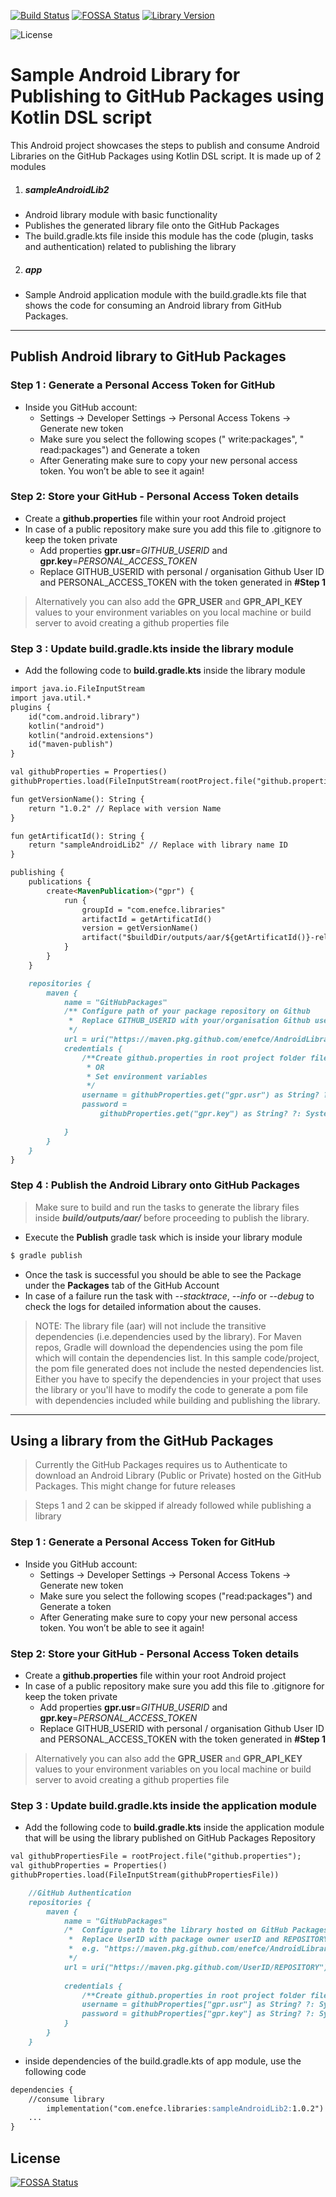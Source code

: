 
[![Build Status](https://github.com/enefce/AndroidLibrary-GPR-KDSL/workflows/Android%20CI/badge.svg)](https://github.com/enefce/AndroidLibrary-GPR-KDSL/actions)
[![FOSSA Status](https://app.fossa.com/api/projects/git%2Bgithub.com%2Fenefce%2FAndroidLibrary-GPR-KDSL.svg?type=shield)](https://app.fossa.com/projects/git%2Bgithub.com%2Fenefce%2FAndroidLibrary-GPR-KDSL?ref=badge_shield)
[![Library Version](https://img.shields.io/badge/LibraryVersion-v1.0.2-brightgreen)](https://github.com/enefce/AndroidLibrary-GPR-KDSL/packages/50498)

![License](https://img.shields.io/github/license/enefce/AndroidLibrary-GPR-KDSL?color=2fc544)


# Sample Android Library for Publishing to GitHub Packages using Kotlin DSL script

  This Android project showcases the steps to publish and consume Android Libraries on the GitHub Packages using Kotlin DSL script.
   It is made up of 2 modules 
   
  1. ##### sampleAndroidLib2
   - Android library module with basic functionality
   - Publishes the generated library file onto the GitHub Packages
   - The build.gradle.kts file inside this module has the code (plugin, tasks and authentication) related to publishing the library
  2.  #####  app
   - Sample Android application module with the build.gradle.kts file that shows the code for consuming an Android library from GitHub Packages.
 
------------
## Publish Android library to GitHub Packages

### Step 1 : Generate a Personal Access Token for GitHub
- Inside you GitHub account:
	- Settings -> Developer Settings -> Personal Access Tokens -> Generate new token
	- Make sure you select the following scopes (" write:packages", " read:packages") and Generate a token
	- After Generating make sure to copy your new personal access token. You won’t be able to see it again!

### Step 2: Store your GitHub - Personal Access Token details
- Create a **github.properties** file within your root Android project
- In case of a public repository make sure you  add this file to .gitignore to keep the token private
	- Add properties **gpr.usr**=*GITHUB_USERID* and **gpr.key**=*PERSONAL_ACCESS_TOKEN*
	- Replace GITHUB_USERID with personal / organisation Github User ID and PERSONAL_ACCESS_TOKEN with the token generated in **#Step 1**
	
> Alternatively you can also add the **GPR_USER** and **GPR_API_KEY** values to your environment variables on you local machine or build server to avoid creating a github properties file

### Step 3 : Update build.gradle.kts inside the library module
- Add the following code to **build.gradle.kts** inside the library module
```markdown
import java.io.FileInputStream
import java.util.*
plugins {
    id("com.android.library")
    kotlin("android")
    kotlin("android.extensions")
    id("maven-publish")
}
```
```markdown
val githubProperties = Properties()
githubProperties.load(FileInputStream(rootProject.file("github.properties")))
```
```markdown
fun getVersionName(): String {
    return "1.0.2" // Replace with version Name
}
```
```markdown
fun getArtificatId(): String {
    return "sampleAndroidLib2" // Replace with library name ID
}
```
```markdown
publishing {
    publications {
        create<MavenPublication>("gpr") {
            run {
                groupId = "com.enefce.libraries"
                artifactId = getArtificatId()
                version = getVersionName()
                artifact("$buildDir/outputs/aar/${getArtificatId()}-release.aar")
            }
        }
    }

    repositories {
        maven {
            name = "GitHubPackages"
            /** Configure path of your package repository on Github
             *  Replace GITHUB_USERID with your/organisation Github userID and REPOSITORY with the repository name on GitHub
             */
            url = uri("https://maven.pkg.github.com/enefce/AndroidLibrary-GPR-KDSL")
            credentials {
                /**Create github.properties in root project folder file with gpr.usr=GITHUB_USER_ID  & gpr.key=PERSONAL_ACCESS_TOKEN
                 * OR
                 * Set environment variables
                 */
                username = githubProperties.get("gpr.usr") as String? ?: System.getenv("GPR_USER")
                password =
                    githubProperties.get("gpr.key") as String? ?: System.getenv("GPR_API_KEY")

            }
        }
    }
}
```
### Step 4 : Publish the Android Library onto GitHub Packages
> Make sure to build and run the tasks to generate the library files inside ***build/outputs/aar/*** before proceeding to publish the library.

- Execute the ****Publish**** gradle task which is inside your library module
  
```markdown
$ gradle publish
```
- Once the task is successful you should be able to see the Package under the **Packages** tab of the GitHub Account
- In case of a failure run the task with *--stacktrace*, *--info* or *--debug* to check the logs for detailed information about the causes.
	
>NOTE: The library file (aar) will not include the transitive dependencies (i.e.dependencies used by the library).
For Maven repos, Gradle will download the dependencies using the pom file which will contain the dependencies list.
In this sample code/project, the pom file generated does not include the nested dependencies list. Either you have to specify the dependencies in your project that uses the library or you'll have to modify the code to generate a pom file with dependencies included while building and publishing the library.
------------
## Using a library from the GitHub Packages
> Currently the GitHub Packages requires us to Authenticate to download an Android Library (Public or Private) hosted on the GitHub Packages. This might change for future releases

> Steps 1 and 2 can be skipped if already followed while publishing a library

### Step 1 : Generate a Personal Access Token for GitHub
- Inside you GitHub account:
	- Settings -> Developer Settings -> Personal Access Tokens -> Generate new token
	- Make sure you select the following scopes ("read:packages") and Generate a token
	- After Generating make sure to copy your new personal access token. You won’t be able to see it again!

### Step 2: Store your GitHub - Personal Access Token details
- Create a **github.properties** file within your root Android project
- In case of a public repository make sure you  add this file to .gitignore for keep the token private
	- Add properties **gpr.usr**=*GITHUB_USERID* and **gpr.key**=*PERSONAL_ACCESS_TOKEN*
	- Replace GITHUB_USERID with personal / organisation Github User ID and PERSONAL_ACCESS_TOKEN with the token generated in **#Step 1**
	
> Alternatively you can also add the **GPR_USER** and **GPR_API_KEY** values to your environment variables on you local machine or build server to avoid creating a github properties file

### Step 3 : Update build.gradle.kts inside the application module
- Add the following code to **build.gradle.kts** inside the application module that will be using the library published on GitHub Packages Repository
```markdown
val githubPropertiesFile = rootProject.file("github.properties");
val githubProperties = Properties()
githubProperties.load(FileInputStream(githubPropertiesFile))
```
```markdown
    //GitHub Authentication
    repositories {
        maven {
            name = "GitHubPackages"
            /*  Configure path to the library hosted on GitHub Packages Registry
             *  Replace UserID with package owner userID and REPOSITORY with the repository name
             *  e.g. "https://maven.pkg.github.com/enefce/AndroidLibrary-GPR-KDSL"
             */
            url = uri("https://maven.pkg.github.com/UserID/REPOSITORY")
	    
            credentials {
                /**Create github.properties in root project folder file with gpr.usr=GITHUB_USER_ID  & gpr.key =PERSONAL_ACCESS_TOKEN**/
                username = githubProperties["gpr.usr"] as String? ?: System.getenv("GPR_USER")
                password = githubProperties["gpr.key"] as String? ?: System.getenv("GPR_API_KEY")
            }
        }
    }
```

- inside dependencies of the build.gradle.kts of app module, use the following code
```markdown
dependencies {
    //consume library
        implementation("com.enefce.libraries:sampleAndroidLib2:1.0.2")
	...
}
```



## License
[![FOSSA Status](https://app.fossa.io/api/projects/git%2Bgithub.com%2Fenefce%2FAndroidLibrary-GPR-KDS.svg?type=large)](https://app.fossa.io/projects/git%2Bgithub.com%2Fenefce%2FAndroidLibrary-GPR-KDS?ref=badge_large)


